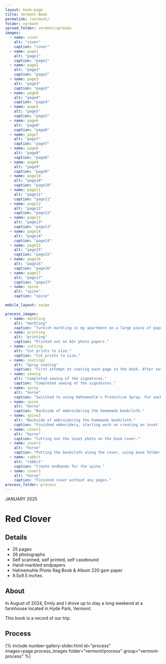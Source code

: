 ```yaml
---
layout: book-page
title: Vermont Book
permalink: /vermont/
folder: vermont
spread_folder: vermont/spreads
images:
  - name: cover
    alt: "cover"
    caption: "cover"
  - name: page1
    alt: "page1"
    caption: "page1"
  - name: page2
    alt: "page2"
    caption: "page2"
  - name: page3
    alt: "page3"
    caption: "page3"
  - name: page4
    alt: "page4"
    caption: "page4"
  - name: page5
    alt: "page5"
    caption: "page5"
  - name: page6
    alt: "page6"
    caption: "page6"
  - name: page7
    alt: "page7"
    caption: "page7"
  - name: page8
    alt: "page8"
    caption: "page8"
  - name: page9
    alt: "page9"
    caption: "page9"
  - name: page10
    alt: "page10"
    caption: "page10"
  - name: page11
    alt: "page11"
    caption: "page11"
  - name: page12
    alt: "page12"
    caption: "page12"
  - name: page13
    alt: "page13"
    caption: "page13"
  - name: page14
    alt: "page14"
    caption: "page14"
  - name: page15
    alt: "page15"
    caption: "page15"
  - name: page16
    alt: "page16"
    caption: "page16"
  - name: page17
    alt: "page17"
    caption: "page17"
  - name: spine
    alt: "spine"
    caption: "spine"

mobile_layout: swipe

process_images:
  - name: marbling
    alt: "marbling"
    caption: "Turkish marbling in my apartment on a large piece of paper."
  - name: printing
    alt: "printing"
    caption: "Printed out on A3+ photo papers."
  - name: cutting
    alt: "Cut prints to size."
    caption: "Cut prints to size."
  - name: coating2
    alt: "Spray coating"
    caption: "First attempt at coating each page in the book. After several arduous attempts realized the coating was far too thick and was meant for canvas... not paper. (All the pages just stuck together when bound.)"
  - name: sewing
    alt: "Completed sewing of the signatures."
    caption: "Completed sewing of the signatures."
  - name: spray
    alt: "horse"
    caption: "Switched to using Hahnemuhle's Protective Spray. For each print, perfect light coating."
  - name: spine
    alt: "horse"
    caption: "Backside of embroidering the homemade bookcloth."
  - name: spine3
    alt: "Backside of embroidering the homemade bookcloth."
    caption: "Finished emboridery, starting work on creating an inset for the extra fabric."
  - name: cover1
    alt: "horse"
    caption: "Cutting out the inset photo on the book cover."
  - name: cover2
    alt: "horse"
    caption: "Putting the bookcloth along the cover, using bone folder to define creases. Using a red clover pattern cotton fabric."
  - name: rabbit
    alt: "rabbit"
    caption: "Create endbands for the spine."
  - name: cover3
    alt: "horse"
    caption: "Finished cover without any pages."
process_folder: process
---
```


<div class="book-article">
<p class="label-caption">JANUARY 2025</p>
<h1>Red Clover</h1>
<h2>Details</h2>
<ul>
<li>25 pages</li>
<li>26 photographs</li>
<li>Self scanned, self printed, self casebound</li>
<li>Hand-marbled endpapers</li>
<li>Hahnemuhle Photo Rag Book & Album 220 gsm paper</li>
<li>9.5x9.5 inches</li>
</ul>
<h2>About</h2>
<p>In August of 2024, Emily and I drove up to stay a long weekend at a farmhouse located in Hyde Park, Vermont. </p>
<p>This book is a record of our trip.</p>
<h2>Process</h2>

<div class="mobile-centered-slider">
{% include number-gallery-slider.html
  id="process"
  images=page.process_images
  folder="vermont/process"
  group="vermont-process"
%}
</div>

</div>